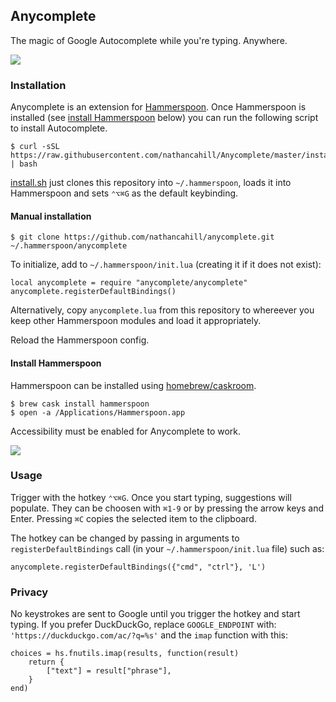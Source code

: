 ## Anycomplete

The magic of Google Autocomplete while you're typing. Anywhere.

![](http://i.imgur.com/kYoE7hs.gif)

### Installation

Anycomplete is an extension for [Hammerspoon](http://hammerspoon.org/). Once Hammerspoon is installed (see [install Hammerspoon](#install-hammerspoon) below) you can run the following script to install Autocomplete.

    $ curl -sSL https://raw.githubusercontent.com/nathancahill/Anycomplete/master/install.sh | bash

[install.sh](https://github.com/nathancahill/Anycomplete/blob/master/install.sh) just clones this repository into `~/.hammerspoon`, loads it into Hammerspoon and sets `⌃⌥⌘G` as the default keybinding.

#### Manual installation

    $ git clone https://github.com/nathancahill/anycomplete.git ~/.hammerspoon/anycomplete

To initialize, add to `~/.hammerspoon/init.lua` (creating it if it does not exist):

    local anycomplete = require "anycomplete/anycomplete"
    anycomplete.registerDefaultBindings()

Alternatively, copy `anycomplete.lua` from this repository to whereever
you keep other Hammerspoon modules and load it appropriately.

Reload the Hammerspoon config.

#### Install Hammerspoon

Hammerspoon can be installed using [homebrew/caskroom](https://caskroom.github.io/).

    $ brew cask install hammerspoon
    $ open -a /Applications/Hammerspoon.app

Accessibility must be enabled for Anycomplete to work.

![](https://cloud.githubusercontent.com/assets/220827/20860328/a7dc4344-b975-11e6-893a-bb139ba8a102.png)

### Usage

Trigger with the hotkey `⌃⌥⌘G`. Once you start typing, suggestions will populate.
They can be choosen with `⌘1-9` or by pressing the arrow keys and Enter.
Pressing `⌘C` copies the selected item to the clipboard.

The hotkey can be changed by passing in arguments to
`registerDefaultBindings` call (in your `~/.hammerspoon/init.lua` file)
such as:

    anycomplete.registerDefaultBindings({"cmd", "ctrl"}, 'L')

### Privacy

No keystrokes are sent to Google until you trigger the hotkey and start typing. If you prefer DuckDuckGo, replace `GOOGLE_ENDPOINT` with:
`'https://duckduckgo.com/ac/?q=%s'` and the `imap` function with this:

```
choices = hs.fnutils.imap(results, function(result)
    return {
        ["text"] = result["phrase"],
    }
end)
```
